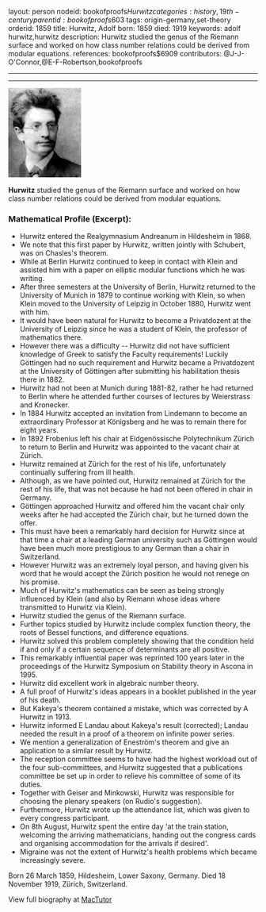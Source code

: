 layout: person
nodeid: bookofproofs$Hurwitz
categories: history,19th-century
parentid: bookofproofs$603
tags: origin-germany,set-theory
orderid: 1859
title: Hurwitz, Adolf
born: 1859
died: 1919
keywords: adolf hurwitz,hurwitz
description: Hurwitz studied the genus of the Riemann surface and worked on how class number relations could be derived from modular equations.
references: bookofproofs$6909
contributors: @J-J-O'Connor,@E-F-Robertson,bookofproofs

---



---

![Hurwitz.jpg](https://github.com/bookofproofs/bookofproofs.github.io/blob/main/_sources/_assets/images/portraits/Hurwitz.jpg?raw=true)

**Hurwitz** studied the genus of the Riemann surface and worked on how class number relations could be derived from modular equations.

### Mathematical Profile (Excerpt):
* Hurwitz entered the Realgymnasium Andreanum in Hildesheim in 1868.
* We note that this first paper by Hurwitz, written jointly with Schubert, was on Chasles's theorem.
* While at Berlin Hurwitz continued to keep in contact with Klein and assisted him with a paper on elliptic modular functions which he was writing.
* After three semesters at the University of Berlin, Hurwitz returned to the University of Munich in 1879 to continue working with Klein, so when Klein moved to the University of Leipzig in October 1880, Hurwitz went with him.
* It would have been natural for Hurwitz to become a Privatdozent at the University of Leipzig since he was a student of Klein, the professor of mathematics there.
* However there was a difficulty -- Hurwitz did not have sufficient knowledge of Greek to satisfy the Faculty requirements! Luckily Göttingen had no such requirement and Hurwitz became a Privatdozent at the University of Göttingen after submitting his habilitation thesis there in 1882.
* Hurwitz had not been at Munich during 1881-82, rather he had returned to Berlin where he attended further courses of lectures by Weierstrass and Kronecker.
* In 1884 Hurwitz accepted an invitation from Lindemann to become an extraordinary Professor at Königsberg and he was to remain there for eight years.
* In 1892 Frobenius left his chair at Eidgenössische Polytechnikum Zürich to return to Berlin and Hurwitz was appointed to the vacant chair at Zürich.
* Hurwitz remained at Zürich for the rest of his life, unfortunately continually suffering from ill health.
* Although, as we have pointed out, Hurwitz remained at Zürich for the rest of his life, that was not because he had not been offered in chair in Germany.
* Göttingen approached Hurwitz and offered him the vacant chair only weeks after he had accepted the Zürich chair, but he turned down the offer.
* This must have been a remarkably hard decision for Hurwitz since at that time a chair at a leading German university such as Göttingen would have been much more prestigious to any German than a chair in Switzerland.
* However Hurwitz was an extremely loyal person, and having given his word that he would accept the Zürich position he would not renege on his promise.
* Much of Hurwitz's mathematics can be seen as being strongly influenced by Klein (and also by Riemann whose ideas where transmitted to Hurwitz via Klein).
* Hurwitz studied the genus of the Riemann surface.
* Further topics studied by Hurwitz include complex function theory, the roots of Bessel functions, and difference equations.
* Hurwitz solved this problem completely showing that the condition held if and only if a certain sequence of determinants are all positive.
* This remarkably influential paper was reprinted 100 years later in the proceedings of the Hurwitz Symposium on Stability theory in Ascona in 1995.
* Hurwitz did excellent work in algebraic number theory.
* A full proof of Hurwitz's ideas appears in a booklet published in the year of his death.
* But Kakeya's theorem contained a mistake, which was corrected by A Hurwitz in 1913.
* Hurwitz informed E Landau about Kakeya's result (corrected); Landau needed the result in a proof of a theorem on infinite power series.
* We mention a generalization of Eneström's theorem and give an application to a similar result by Hurwitz.
* The reception committee seems to have had the highest workload out of the four sub-committees, and Hurwitz suggested that a publications committee be set up in order to relieve his committee of some of its duties.
* Together with Geiser and Minkowski, Hurwitz was responsible for choosing the plenary speakers (on Rudio's suggestion).
* Furthermore, Hurwitz wrote up the attendance list, which was given to every congress participant.
* On 8th   August, Hurwitz spent the entire day 'at the train station, welcoming the arriving mathematicians, handing out the congress cards and organising accommodation for the arrivals if desired'.
* Migraine was not the extent of Hurwitz's health problems which became increasingly severe.

Born 26 March 1859, Hildesheim, Lower Saxony, Germany. Died 18 November 1919, Zürich, Switzerland.

View full biography at [MacTutor](https://mathshistory.st-andrews.ac.uk/Biographies/Hurwitz/)
